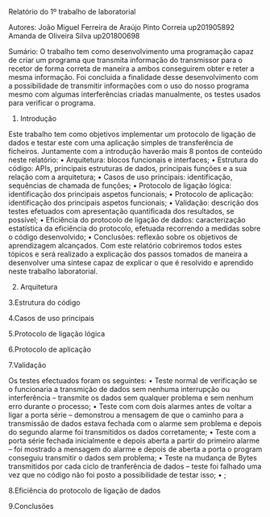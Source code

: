 Relatório do 1º trabalho de laboratorial

Autores:
João Miguel Ferreira de Araújo Pinto Correia up201905892
Amanda de Oliveira Silva up201800698

Sumário:
O trabalho tem como desenvolvimento uma programação capaz de criar um programa que transmita informação do transmissor para o recetor de forma correta de maneira a ambos conseguirem obter e reter a mesma informação.
Foi concluida a finalidade desse desenvolvimento com a possibilidade de transmitir informações com o uso do nosso programa mesmo com algumas interferências criadas manualmente, os testes usados para verificar o programa.

1. Introdução

Este trabalho tem como objetivos implementar um protocolo de ligação de dados e testar este com uma aplicação simples de transferência de ficheiros. Juntamente com a introdução haverão mais 8 pontos de conteúdo neste relatório:
    • Arquitetura: blocos funcionais e interfaces;
    • Estrutura do código: APIs, principais estruturas de dados, principais funções e a sua relação com a arquitetura;
    • Casos de uso principais: identificação, sequências de chamada de funções;
    • Protocolo de ligação lógica: identificação dos principais aspetos funcionais;
    • Protocolo de aplicação: identificação dos principais aspetos funcionais;
    • Validação: descrição dos testes efetuados com apresentação quantificada dos resultados, se possível;
    • Eficiência do protocolo de ligação de dados: caracterização estatística da eficiência do protocolo, efetuada recorrendo a medidas sobre o código desenvolvido;
    • Conclusões: reflexão sobre os objetivos de aprendizagem alcançados.
Com este relatório cobriremos todos estes tópicos e será realizado a explicação dos passos tomados de maneira a desenvolver uma síntese capaz de explicar o que é resolvido e aprendido neste trabalho laboratorial.

2. Arquitetura

3.Estrutura do código

4.Casos de uso principais

5.Protocolo de ligação lógica

6.Protocolo de aplicação

7.Validação

Os testes efectuados foram os seguintes:
    • Teste normal de verificação se o funcionaria a transmição de dados sem nenhuma interrupção ou interferência – transmite os dados sem qualquer problema e sem nenhum erro durante o processo;
    • Teste com com dois alarmes antes de voltar a ligar a porta série – demonstrou a mensagem de que o caminho para a transmissão de dados estava fechada com o alarme sem problema e depois do segundo alarme foi transmitidos os dados corretamente;
    • Teste com a porta série fechada inicialmente e depois aberta a partir do primeiro alarme – foi mostrado a mensagem do alarme e depois de aberta a porta o program conseguiu transmitir o dados sem problema;
    • Teste na mudança de Bytes transmitidos por cada ciclo de tranferência de dados – teste foi falhado uma vez que no código não foi posto a possibilidade de testar isso;
    • ;

8.Eficiência do protocolo de ligação de dados

9.Conclusões

